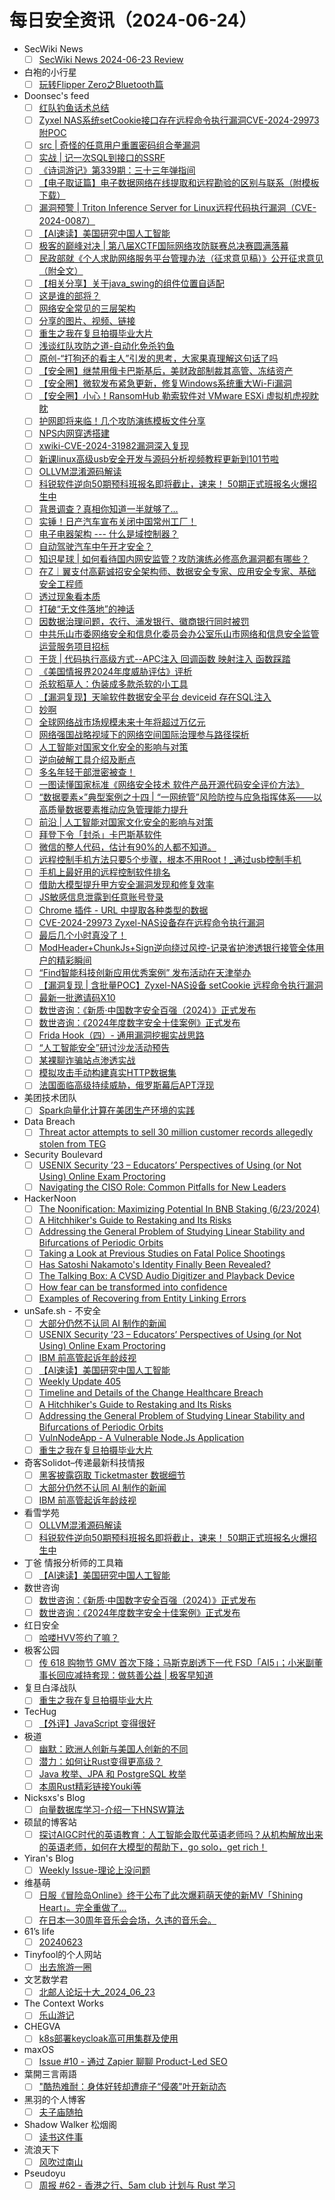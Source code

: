 # 每日安全资讯（2024-06-24）

- SecWiki News
  - [ ] [SecWiki News 2024-06-23 Review](http://www.sec-wiki.com/?2024-06-23)
- 白袍的小行星
  - [ ] [玩转Flipper Zero之Bluetooth篇](https://red-team.tips/post/UG49Ltc0l/)
- Doonsec's feed
  - [ ] [红队钓鱼话术总结](https://mp.weixin.qq.com/s?__biz=Mzg3OTE2MzM3OA==&mid=2247486498&idx=1&sn=4b57f34fa9503c69e589eb05a2f5e3ef)
  - [ ] [Zyxel NAS系统setCookie接口存在远程命令执行漏洞CVE-2024-29973 附POC](https://mp.weixin.qq.com/s?__biz=MzIxMjEzMDkyMA==&mid=2247486626&idx=1&sn=ffb1cfde2680e1ba65b9a128fbf09378)
  - [ ] [src | 奇怪的任意用户重置密码组合拳漏洞](https://mp.weixin.qq.com/s?__biz=Mzk0NDU5NTc4OA==&mid=2247484081&idx=1&sn=bbfe4c1bf255c0e88ccdd2088305ba72)
  - [ ] [实战 | 记一次SQL到接口的SSRF](https://mp.weixin.qq.com/s?__biz=MzIzMTIzNTM0MA==&mid=2247495031&idx=1&sn=296c1411602265470014fdabc2e3a637)
  - [ ] [《诗词游记》第339期：三十三年弹指间](https://mp.weixin.qq.com/s?__biz=MzA5MDg1MDUyMA==&mid=2650470708&idx=1&sn=a4735c4b1354a635d7e1a81ab8c9ecd6)
  - [ ] [【电子取证篇】电子数据网络在线提取和远程勘验的区别与联系（附模板下载）](https://mp.weixin.qq.com/s?__biz=MzI2MTUwNjI4Mw==&mid=2247488500&idx=1&sn=552b591a0e105b352214e1fe610c9f7a)
  - [ ] [漏洞预警 | Triton Inference Server for Linux远程代码执行漏洞（CVE-2024-0087）](https://mp.weixin.qq.com/s?__biz=Mzg3NzUyMTM0NA==&mid=2247486221&idx=1&sn=d1f40781ecfb8e7620174e3937b063ad)
  - [ ] [【AI速读】美国研究中国人工智能](https://mp.weixin.qq.com/s?__biz=MzI2MTE0NTE3Mw==&mid=2651144520&idx=1&sn=223ebdba7507a67b5b68e8aaa93e6dd2)
  - [ ] [极客的巅峰对决 | 第八届XCTF国际网络攻防联赛总决赛圆满落幕](https://mp.weixin.qq.com/s?__biz=MjM5NDU3MjExNw==&mid=2247515269&idx=1&sn=049a6680335fc253cbab7722fbcf7b4c)
  - [ ] [民政部就《个人求助网络服务平台管理办法（征求意见稿）》公开征求意见（附全文）](https://mp.weixin.qq.com/s?__biz=MzkwMTMyMDQ3Mw==&mid=2247590071&idx=1&sn=3f0bc8544ed141dd96eeb2ad4b84530b)
  - [ ] [【相关分享】关于java_swing的组件位置自适配](https://mp.weixin.qq.com/s?__biz=Mzk0OTUwNTU5Nw==&mid=2247486347&idx=1&sn=9c5f6ef79736d2536fc8ea7298fa6b7e)
  - [ ] [这是谁的部将？](https://mp.weixin.qq.com/s?__biz=MzkwNzM5NDk4Mw==&mid=2247484177&idx=1&sn=1e0031121c65ea786a7fae1885bf405c)
  - [ ] [网络安全常见的三层架构](https://mp.weixin.qq.com/s?__biz=MzkyMDY4MTc2Ng==&mid=2247483842&idx=1&sn=0b0dd580b291a7daa77929ccfe29402c)
  - [ ] [分享的图片、视频、链接](https://mp.weixin.qq.com/s?__biz=MzU5OTU3NDEzOQ==&mid=2247492447&idx=1&sn=e1dc33bf8137c50bf197584822fde3cd)
  - [ ] [重生之我在复旦拍摄毕业大片](https://mp.weixin.qq.com/s?__biz=MzU4NzUxOTI0OQ==&mid=2247490246&idx=1&sn=cab13432dbffe54661e128fca7b9bfa6)
  - [ ] [浅谈红队攻防之道-自动化免杀钓鱼](https://mp.weixin.qq.com/s?__biz=Mzg5NTU2NjA1Mw==&mid=2247492194&idx=1&sn=8bcb00c3566ec1b79d7b41d49ba7a03a)
  - [ ] [原创-“打狗还的看主人”引发的思考，大家果真理解这句话了吗](https://mp.weixin.qq.com/s?__biz=Mzg4NzAwNzA4NA==&mid=2247484753&idx=1&sn=375962e708707d42e031761ed206b0bb)
  - [ ] [【安全圈】继禁用俄卡巴斯基后，美财政部制裁其高管、冻结资产](https://mp.weixin.qq.com/s?__biz=MzIzMzE4NDU1OQ==&mid=2652062045&idx=1&sn=56fa13f9b30e73177d873089cc6cab1f)
  - [ ] [【安全圈】微软发布紧急更新，修复Windows系统重大Wi-Fi漏洞](https://mp.weixin.qq.com/s?__biz=MzIzMzE4NDU1OQ==&mid=2652062045&idx=2&sn=04156204e5a5e50f4b58d3075efc7e3c)
  - [ ] [【安全圈】小心！RansomHub 勒索软件对 VMware ESXi 虚拟机虎视眈眈](https://mp.weixin.qq.com/s?__biz=MzIzMzE4NDU1OQ==&mid=2652062045&idx=3&sn=f98d8836edeb561deb632f7c411506fc)
  - [ ] [护网即将来临！几个攻防演练模板文件分享](https://mp.weixin.qq.com/s?__biz=Mzg5NTYwMDIyOA==&mid=2247505096&idx=1&sn=2d794d2f7dd8ee0cabbcf06f7484486b)
  - [ ] [NPS内网穿透搭建](https://mp.weixin.qq.com/s?__biz=MzkxNDY5NzMxNw==&mid=2247483966&idx=1&sn=3fce3030e28e8d427b888fc73e8d099c)
  - [ ] [xwiki-CVE-2024-31982漏洞深入复现](https://mp.weixin.qq.com/s?__biz=MzIyNTIxNDA1Ng==&mid=2659209792&idx=1&sn=d374bf383a17f7bd52e4c765994fc04b)
  - [ ] [新课linux高级usb安全开发与源码分析视频教程更新到101节啦](https://mp.weixin.qq.com/s?__biz=MzkwOTE5MDY5NA==&mid=2247497005&idx=1&sn=9ebfb08d27c2acf2be740fbe2e9a5020)
  - [ ] [OLLVM混淆源码解读](https://mp.weixin.qq.com/s?__biz=MjM5NTc2MDYxMw==&mid=2458560109&idx=1&sn=6264ed2b3b202dcd41f62be708794da2)
  - [ ] [科锐软件逆向50期预科班报名即将截止，速来！ 50期正式班报名火爆招生中](https://mp.weixin.qq.com/s?__biz=MjM5NTc2MDYxMw==&mid=2458560109&idx=2&sn=9f4573f53d7fe9c93c79e7967b5a37d1)
  - [ ] [背景调查？真相你知道一半就够了…](https://mp.weixin.qq.com/s?__biz=MzI5MjI4ODU4Nw==&mid=2247492638&idx=1&sn=325394958f41b0297a67b1e87a770865)
  - [ ] [实锤！日产汽车宣布关闭中国常州工厂！](https://mp.weixin.qq.com/s?__biz=MzIzOTc2OTAxMg==&mid=2247539274&idx=1&sn=aa98dce8956edf384e6fad557eb4fa58)
  - [ ] [电子电器架构 ---  什么是域控制器？](https://mp.weixin.qq.com/s?__biz=MzIzOTc2OTAxMg==&mid=2247539274&idx=2&sn=e55c88c44eb347935be4f8b7716f51a0)
  - [ ] [自动驾驶汽车中午开才安全？](https://mp.weixin.qq.com/s?__biz=MzIzOTc2OTAxMg==&mid=2247539274&idx=3&sn=b9fd39a973e5b0de9a7d7786ebe1cd1d)
  - [ ] [知识星球 | 如何看待国内网安监管？攻防演练必修高危漏洞都有哪些？](https://mp.weixin.qq.com/s?__biz=MzU5ODgzNTExOQ==&mid=2247624240&idx=1&sn=eb78d36387a88df920ff847d5edd86eb)
  - [ ] [在Z｜翼支付高薪诚招安全架构师、数据安全专家、应用安全专家、基础安全工程师](https://mp.weixin.qq.com/s?__biz=MzU5ODgzNTExOQ==&mid=2247624240&idx=2&sn=65358b15b557720c9b24e90578de906e)
  - [ ] [透过现象看本质](https://mp.weixin.qq.com/s?__biz=MzIyOTczMjI2MQ==&mid=2247486173&idx=1&sn=b0c18d9291ba7b2a2102be6f3e22c00a)
  - [ ] [打破“无文件落地”的神话](https://mp.weixin.qq.com/s?__biz=MzU0NDc0NTY3OQ==&mid=2247487236&idx=1&sn=9440af0a8697a22c42df8776c4579ce3)
  - [ ] [因数据治理问题，农行、浦发银行、徽商银行同时被罚](https://mp.weixin.qq.com/s?__biz=MzIxMDIwODM2MA==&mid=2653930160&idx=1&sn=677109b6ce233550fb5bf12b5dc531f3)
  - [ ] [中共乐山市委网络安全和信息化委员会办公室乐山市网络和信息安全监管运营服务项目招标](https://mp.weixin.qq.com/s?__biz=MzIxMDIwODM2MA==&mid=2653930160&idx=2&sn=f81f989ffc0a0815c7529bb86523d8c2)
  - [ ] [干货 | 代码执行高级方式--APC注入 回调函数 映射注入 函数踩踏](https://mp.weixin.qq.com/s?__biz=MzI1NTM4ODIxMw==&mid=2247500780&idx=1&sn=1b7346d7e7262f5b785a570f045b5b2c)
  - [ ] [《美国情报界2024年度威胁评估》评析](https://mp.weixin.qq.com/s?__biz=MzI1OTExNDY1NQ==&mid=2651613683&idx=1&sn=1c981c37ce6a28e6c1b712800fd848ed)
  - [ ] [杀软稻草人：伪装成多款杀软的小工具](https://mp.weixin.qq.com/s?__biz=Mzk0MTY5NzYyOA==&mid=2247485064&idx=1&sn=6e4ae49678235b1723275bdb948c0df4)
  - [ ] [【漏洞复现】天喻软件数据安全平台 deviceid 存在SQL注入](https://mp.weixin.qq.com/s?__biz=Mzk0MTY5NzYyOA==&mid=2247485064&idx=2&sn=631851bab420dddb4ef6b1a326d98d48)
  - [ ] [妙啊](https://mp.weixin.qq.com/s?__biz=MzAwMjQ2NTQ4Mg==&mid=2247493823&idx=1&sn=d0f12586616916e4210e3c3cda9fbe86)
  - [ ] [全球网络战市场规模未来十年将超过万亿元](https://mp.weixin.qq.com/s?__biz=MzkwMTQyODI4Ng==&mid=2247492689&idx=1&sn=9cda68956bd9b5e0222ee44a961200d5)
  - [ ] [网络强国战略视域下的网络空间国际治理参与路径探析](https://mp.weixin.qq.com/s?__biz=MzkwMTQyODI4Ng==&mid=2247492689&idx=2&sn=d718c6ac8e61dfa12b31598244faeef1)
  - [ ] [人工智能对国家文化安全的影响与对策](https://mp.weixin.qq.com/s?__biz=MzkwMTQyODI4Ng==&mid=2247492689&idx=3&sn=175e5e9d184810970a118ea657cba9e1)
  - [ ] [逆向破解工具介绍及断点](https://mp.weixin.qq.com/s?__biz=MzkxNjY2MjY3NQ==&mid=2247483858&idx=1&sn=7522f59730dcb16e5bc4a8bdb80e0a92)
  - [ ] [多名年轻干部泄密被查！](https://mp.weixin.qq.com/s?__biz=MzI5NTM4OTQ5Mg==&mid=2247625036&idx=1&sn=6bddf371c84abf09c835b1fd1fdfe859)
  - [ ] [一图读懂国家标准《网络安全技术 软件产品开源代码安全评价方法》](https://mp.weixin.qq.com/s?__biz=MzI5NTM4OTQ5Mg==&mid=2247625036&idx=2&sn=e8d94dd32f5df8b5514e8b5e80306369)
  - [ ] [“数据要素×”典型案例之十四 | “一网统管”风险防控与应急指挥体系——以高质量数据要素推动应急管理能力提升](https://mp.weixin.qq.com/s?__biz=MzI5NTM4OTQ5Mg==&mid=2247625036&idx=3&sn=3e54dcef5c7f4d31f1f8768e85322d60)
  - [ ] [前沿 | 人工智能对国家文化安全的影响与对策](https://mp.weixin.qq.com/s?__biz=MzI5NTM4OTQ5Mg==&mid=2247625036&idx=4&sn=bb49aba4e6ea9aec10b21109b3c3e051)
  - [ ] [拜登下令「封杀」卡巴斯基软件](https://mp.weixin.qq.com/s?__biz=MzI5NTM4OTQ5Mg==&mid=2247625036&idx=5&sn=384640a843cef59407e04853a933c461)
  - [ ] [微信的整人代码，估计有90%的人都不知道。](https://mp.weixin.qq.com/s?__biz=MzI2OTk4MTA3Ng==&mid=2247491468&idx=1&sn=6ac6c1278bb9acd7b93268920e747378)
  - [ ] [远程控制手机方法只要5个步骤，根本不用Root！_通过usb控制手机](https://mp.weixin.qq.com/s?__biz=MzI2OTk4MTA3Ng==&mid=2247491468&idx=2&sn=0790f8e1cc078d03cda536263a429bfb)
  - [ ] [手机上最好用的远程控制软件排名](https://mp.weixin.qq.com/s?__biz=MzI2OTk4MTA3Ng==&mid=2247491468&idx=3&sn=27ccd7a04ed0a2a11d266a6dfc99d15a)
  - [ ] [借助大模型提升甲方安全漏洞发现和修复效率](https://mp.weixin.qq.com/s?__biz=MzA5NzEwOTUzMw==&mid=2447979963&idx=1&sn=d265161d565ea712228a8c9d318031ca)
  - [ ] [JS敏感信息泄露到任意账号登录](https://mp.weixin.qq.com/s?__biz=Mzg2MjU2MjY4Mw==&mid=2247484787&idx=1&sn=559d0121f79f0582e8407fd5929db3c6)
  - [ ] [Chrome 插件 - URL 中提取各种类型的数据](https://mp.weixin.qq.com/s?__biz=Mzg2NTk4MTE1MQ==&mid=2247485137&idx=1&sn=8f1a6607845146b0ef666a2ec5685615)
  - [ ] [CVE-2024-29973 Zyxel-NAS设备存在远程命令执行漏洞](https://mp.weixin.qq.com/s?__biz=Mzg4MTkwMTI5Mw==&mid=2247484558&idx=1&sn=c80e31af68613955a6d8d41a69463a69)
  - [ ] [最后几个小时真没了！](https://mp.weixin.qq.com/s?__biz=MzAxNzkyOTgxMw==&mid=2247492730&idx=1&sn=8b6587dc48d5e09439febac2d43db6d8)
  - [ ] [ModHeader+ChunkJs+Sign逆向绕过风控-记录省护渗透银行接管全体用户的精彩瞬间](https://mp.weixin.qq.com/s?__biz=MzkzNTY1MTg4Mg==&mid=2247484108&idx=1&sn=82885a9c38182f6280fab2e807352b13)
  - [ ] [“Find智能科技创新应用优秀案例” 发布活动在天津举办](https://mp.weixin.qq.com/s?__biz=MzA3ODE0NDA4MA==&mid=2649399796&idx=1&sn=6f5e95b38b4a2344c7dc9c911df11966)
  - [ ] [【漏洞复现 | 含批量POC】Zyxel-NAS设备 setCookie 远程命令执行漏洞](https://mp.weixin.qq.com/s?__biz=Mzg4NjI0MDM5MA==&mid=2247485332&idx=1&sn=8c8a92ce2276c4cda4aa186240b99c58)
  - [ ] [最新一批邀请码X10](https://mp.weixin.qq.com/s?__biz=Mzg3MTE0NTg4OQ==&mid=2247483974&idx=1&sn=821808270e9b15230033aa988d089708)
  - [ ] [数世咨询：《新质·中国数字安全百强（2024）》正式发布](https://mp.weixin.qq.com/s?__biz=MzkxNzA3MTgyNg==&mid=2247513339&idx=1&sn=759f859d0cf7dd748d3dd83ce49cf4cc)
  - [ ] [数世咨询：《2024年度数字安全十佳案例》正式发布](https://mp.weixin.qq.com/s?__biz=MzkxNzA3MTgyNg==&mid=2247513339&idx=2&sn=79b839c4a1e07f6c8687ea7429852900)
  - [ ] [Frida Hook（四）- 通用漏洞挖掘实战思路](https://mp.weixin.qq.com/s?__biz=MzU0NDI5NTY4OQ==&mid=2247485743&idx=1&sn=2e24257247537afe562abc045f172f2c)
  - [ ] [“人工智能安全”研讨沙龙活动预告](https://mp.weixin.qq.com/s?__biz=MzUyMzA1MTM2NA==&mid=2247497916&idx=1&sn=001ad719ee3cef1554cdb0d549c8d8cd)
  - [ ] [某裸聊诈骗站点渗透实战](https://mp.weixin.qq.com/s?__biz=Mzg4MTcyMTc5Nw==&mid=2247484357&idx=1&sn=02440bcc68997e7a3e2410ec2aa2e524)
  - [ ] [模拟攻击手动构建真实HTTP数据集](https://mp.weixin.qq.com/s?__biz=MzU3MDEwMjk2MQ==&mid=2247485085&idx=1&sn=78ae7c255dd04f1cb460fd8fefb9311a)
  - [ ] [法国面临高级持续威胁，俄罗斯幕后APT浮现](https://mp.weixin.qq.com/s?__biz=Mzg3OTYxODQxNg==&mid=2247484525&idx=1&sn=e75ebf472d4402fb8b069ce638abccbf)
- 美团技术团队
  - [ ] [Spark向量化计算在美团生产环境的实践](https://tech.meituan.com/2024/06/23/spark-gluten-velox.html)
- Data Breach
  - [ ] [Threat actor attempts to sell 30 million customer records allegedly stolen from TEG](https://securityaffairs.com/164845/cyber-crime/threat-actor-selling-teg-data.html)
- Security Boulevard
  - [ ] [USENIX Security ’23 – Educators’ Perspectives of Using (or Not Using) Online Exam Proctoring](https://securityboulevard.com/2024/06/usenix-security-23-educators-perspectives-of-using-or-not-using-online-exam-proctoring/)
  - [ ] [Navigating the CISO Role: Common Pitfalls for New Leaders](https://securityboulevard.com/2024/06/navigating-the-ciso-role-common-pitfalls-for-new-leaders/)
- HackerNoon
  - [ ] [The Noonification: Maximizing Potential In BNB Staking (6/23/2024)](https://hackernoon.com/6-23-2024-noonification?source=rss)
  - [ ] [A Hitchhiker's Guide to Restaking and Its Risks](https://hackernoon.com/a-hitchhikers-guide-to-restaking-and-its-risks?source=rss)
  - [ ] [Addressing the General Problem of Studying Linear Stability and Bifurcations of Periodic Orbits](https://hackernoon.com/addressing-the-general-problem-of-studying-linear-stability-and-bifurcations-of-periodic-orbits?source=rss)
  - [ ] [Taking a Look at Previous Studies on Fatal Police Shootings](https://hackernoon.com/taking-a-look-at-previous-studies-on-fatal-police-shootings?source=rss)
  - [ ] [Has Satoshi Nakamoto's Identity Finally Been Revealed?](https://hackernoon.com/has-satoshi-nakamotos-identity-finally-been-revealed?source=rss)
  - [ ] [The Talking Box: A CVSD Audio Digitizer and Playback Device](https://hackernoon.com/the-talking-box-a-cvsd-audio-digitizer-and-playback-device?source=rss)
  - [ ] [How fear can be transformed into confidence](https://hackernoon.com/how-fear-can-be-transformed-into-confidence?source=rss)
  - [ ] [Examples of Recovering from Entity
Linking Errors](https://hackernoon.com/examples-of-recovering-from-entity-linking-errors?source=rss)
- unSafe.sh - 不安全
  - [ ] [大部分仍然不认同 AI 制作的新闻](https://buaq.net/go-246772.html)
  - [ ] [USENIX Security ’23 – Educators’ Perspectives of Using (or Not Using) Online Exam Proctoring](https://buaq.net/go-246767.html)
  - [ ] [IBM 前高管起诉年龄歧视](https://buaq.net/go-246773.html)
  - [ ] [【AI速读】美国研究中国人工智能](https://buaq.net/go-246778.html)
  - [ ] [Weekly Update 405](https://buaq.net/go-246766.html)
  - [ ] [Timeline and Details of the Change Healthcare Breach](https://buaq.net/go-246765.html)
  - [ ] [A Hitchhiker's Guide to Restaking and Its Risks](https://buaq.net/go-246774.html)
  - [ ] [Addressing the General Problem of Studying Linear Stability and Bifurcations of Periodic Orbits](https://buaq.net/go-246775.html)
  - [ ] [VulnNodeApp - A Vulnerable Node.Js Application](https://buaq.net/go-246761.html)
  - [ ] [重生之我在复旦拍摄毕业大片](https://buaq.net/go-246764.html)
- 奇客Solidot–传递最新科技情报
  - [ ] [黑客披露窃取 Ticketmaster 数据细节](https://www.solidot.org/story?sid=78503)
  - [ ] [大部分仍然不认同 AI 制作的新闻](https://www.solidot.org/story?sid=78502)
  - [ ] [IBM 前高管起诉年龄歧视](https://www.solidot.org/story?sid=78501)
- 看雪学苑
  - [ ] [OLLVM混淆源码解读](https://mp.weixin.qq.com/s?__biz=MjM5NTc2MDYxMw==&mid=2458560109&idx=1&sn=6264ed2b3b202dcd41f62be708794da2&chksm=b18d96e786fa1ff1f9a47704868939fd71d44c54de1d06aa78b8eec5ce559af360f700dba0a8&scene=58&subscene=0#rd)
  - [ ] [科锐软件逆向50期预科班报名即将截止，速来！ 50期正式班报名火爆招生中](https://mp.weixin.qq.com/s?__biz=MjM5NTc2MDYxMw==&mid=2458560109&idx=2&sn=9f4573f53d7fe9c93c79e7967b5a37d1&chksm=b18d96e786fa1ff169d981b67ec27fe21d86f05ff77583770cbf9584062b9eabe5c04ef1314f&scene=58&subscene=0#rd)
- 丁爸 情报分析师的工具箱
  - [ ] [【AI速读】美国研究中国人工智能](https://mp.weixin.qq.com/s?__biz=MzI2MTE0NTE3Mw==&mid=2651144520&idx=1&sn=223ebdba7507a67b5b68e8aaa93e6dd2&chksm=f1af3672c6d8bf647e758e0ff2148930437a06bd72c606d7222b82dab8ed5ca6e4b8fec12374&scene=58&subscene=0#rd)
- 数世咨询
  - [ ] [数世咨询：《新质·中国数字安全百强（2024）》正式发布](https://mp.weixin.qq.com/s?__biz=MzkxNzA3MTgyNg==&mid=2247513339&idx=1&sn=759f859d0cf7dd748d3dd83ce49cf4cc&chksm=c144c646f6334f5017581206b0da2af90d539c921614514e3eb40f6c80d846bece0e6b521067&scene=58&subscene=0#rd)
  - [ ] [数世咨询：《2024年度数字安全十佳案例》正式发布](https://mp.weixin.qq.com/s?__biz=MzkxNzA3MTgyNg==&mid=2247513339&idx=2&sn=79b839c4a1e07f6c8687ea7429852900&chksm=c144c646f6334f5034f78e2d2d6356fa907719d2322552246ddb16fa12c7156d31201dc4ebbb&scene=58&subscene=0#rd)
- 红日安全
  - [ ] [哈喽HVV签约了嘛？](https://mp.weixin.qq.com/s?__biz=MzI4NjEyMDk0MA==&mid=2649851671&idx=1&sn=8c9b4f4188a010356812058a22af9cfc&chksm=f3e4e994c493608240004c43b3f3e142810a8d4f27a82f291fb84db43e50abedbab343634d30&scene=58&subscene=0#rd)
- 极客公园
  - [ ] [传 618 购物节 GMV 首次下降；马斯克剧透下一代 FSD「AI5」；小米副董事长回应减持套现：做慈善公益 | 极客早知道](https://mp.weixin.qq.com/s?__biz=MTMwNDMwODQ0MQ==&mid=2653044653&idx=1&sn=1e4b5214342d0fdb3aefdce4e3939f61&chksm=7e57421b4920cb0d235daf1768cc5f9c6d6edc4e4cb5c9ae8a29986ad6eac428406f43c41c5c&scene=58&subscene=0#rd)
- 复旦白泽战队
  - [ ] [重生之我在复旦拍摄毕业大片](https://mp.weixin.qq.com/s?__biz=MzU4NzUxOTI0OQ==&mid=2247490246&idx=1&sn=cab13432dbffe54661e128fca7b9bfa6&chksm=fdeb9eb8ca9c17ae964f30536576bcbbf11de5d5f6b263d51796dee5773cfb1bcba16fe83da7&scene=58&subscene=0#rd)
- TecHug
  - [ ] [【外评】JavaScript 变得很好](https://www.techug.com/post/at-some-point-javascript-got-good/)
- 极道
  - [ ] [幽默：欧洲人创新与美国人创新的不同](https://www.jdon.com/74360.html)
  - [ ] [潜力：如何让Rust变得更高级？](https://www.jdon.com/74359.html)
  - [ ] [Java 枚举、JPA 和 PostgreSQL 枚举](https://www.jdon.com/74358.html)
  - [ ] [本周Rust精彩链接Youki等](https://www.jdon.com/74357.html)
- Nicksxs's Blog
  - [ ] [向量数据库学习-介绍一下HNSW算法](https://nicksxs.me/2024/06/23/%E4%BB%8B%E7%BB%8D%E4%B8%80%E4%B8%8BHNSW%E7%AE%97%E6%B3%95/)
- 硕鼠的博客站
  - [ ] [探讨AIGC时代的英语教育：人工智能会取代英语老师吗？从机构解放出来的英语老师，如何在大模型的帮助下，go solo，get rich！](http://lukefan.com/2024/06/23/%e6%8e%a2%e8%ae%a8aigc%e6%97%b6%e4%bb%a3%e7%9a%84%e8%8b%b1%e8%af%ad%e6%95%99%e8%82%b2%ef%bc%9a%e4%ba%ba%e5%b7%a5%e6%99%ba%e8%83%bd%e4%bc%9a%e5%8f%96%e4%bb%a3%e8%8b%b1%e8%af%ad%e8%80%81%e5%b8%88/)
- Yiran's Blog
  - [ ] [Weekly Issue-理论上没问题](https://zdyxry.github.io/2024/06/23/Weekly-Issue-%E7%90%86%E8%AE%BA%E4%B8%8A%E6%B2%A1%E9%97%AE%E9%A2%98/)
- 维基萌
  - [ ] [日服《冒险岛Online》终于公布了此次爆莉萌天使的新MV「Shining Heart」。完全重做了...](https://www.wikimoe.com/post/gcub3z1i)
  - [ ] [在日本一30周年音乐会会场，久违的音乐会。](https://www.wikimoe.com/post/d3hy8k2t)
- 61’s life
  - [ ] [20240623](http://61.life/2024/0623)
- Tinyfool的个人网站
  - [ ] [出去旅游一圈](https://codechina.org/2024/06/kunming-trip/)
- 文艺数学君
  - [ ] [北邮人论坛十大_2024_06_23](https://mathpretty.com/17238.html)
- The Context Works
  - [ ] [乐山游记](https://sund.site/posts/2024/leshan/)
- CHEGVA
  - [ ] [k8s部署keycloak高可用集群及使用](https://chegva.com/6099.html)
- maxOS
  - [ ] [Issue #10 - 通过 Zapier 聊聊 Product-Led SEO](https://maxoxo.me/issue-10-zapier-and-product-led-seo/)
- 葉開三言兩語
  - [ ] ["酷热难耐：身体好转却遭痱子“侵袭"叶开新动态](https://qq.md/post/737)
- 黑羽的个人博客
  - [ ] [夫子庙随拍](https://blog.thetbw.xyz/archives/fuzimiao-photography)
- Shadow Walker 松烟阁
  - [ ] [读书这件事](https://www.edony.ink/about-reading/)
- 流浪天下
  - [ ] [风吹过南山](https://maie.name/993.html)
- Pseudoyu
  - [ ] [周报 #62 - 香港之行、5am club 计划与 Rust 学习](https://www.pseudoyu.com/zh/2024/06/23/weekly_review_20240623/)
